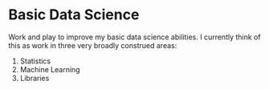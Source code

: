 # Basic Data Science

Work and play to improve my basic data science abilities.  I currently think of
this as work in three very broadly construed areas:

1. Statistics
2. Machine Learning
3. Libraries
